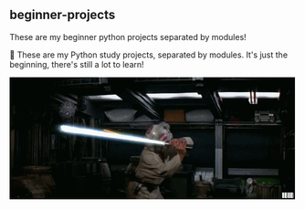 ## beginner-projects
These are my beginner python projects separated by modules!

🐍 These are my Python study projects, separated by modules. It's just the beginning, there's still a lot to learn!


<img src="/img/padawan.gif">